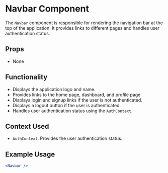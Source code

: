 # Navbar Component

The `Navbar` component is responsible for rendering the navigation bar at the top of the application. It provides links to different pages and handles user authentication status.

## Props

-   None

## Functionality

-   Displays the application logo and name.
-   Provides links to the home page, dashboard, and profile page.
-   Displays login and signup links if the user is not authenticated.
-   Displays a logout button if the user is authenticated.
-   Handles user authentication status using the `AuthContext`.

## Context Used

-   `AuthContext`: Provides the user authentication status.

## Example Usage

```jsx
<Navbar />
